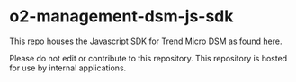 # o2-management-dsm-js-sdk
This repo houses the Javascript SDK for Trend Micro DSM as [found here](https://automation.deepsecurity.trendmicro.com/article/20_0/javascript3/).  

Please do not edit or contribute to this repository.  This repository is hosted for use by internal applications.
